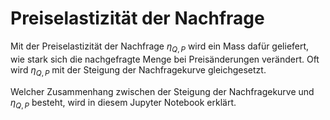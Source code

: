 # Preiselastizität der Nachfrage

Mit der Preiselastizität der Nachfrage $\eta_{Q,P}$ wird ein Mass dafür
geliefert, wie stark sich die nachgefragte Menge bei Preisänderungen
verändert. Oft wird $\eta_{Q,P}$ mit der Steigung der Nachfragekurve
gleichgesetzt.

Welcher Zusammenhang zwischen der Steigung der Nachfragekurve und
$\eta_{Q,P}$ besteht, wird in diesem Jupyter Notebook erklärt.